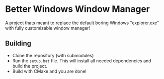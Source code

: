 # Better Windows Window Manager

A project thats meant to replace the default boring Windows "explorer.exe" with fully customizable window manager!

## Building

- Clone the repository (with submodules)
- Run the `setup.bat` file. This will install all needed dependencies and build the project.
- Build with CMake and you are done!
